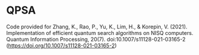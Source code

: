 # QPSA
Code provided for Zhang, K., Rao, P., Yu, K., Lim, H., & Korepin, V. (2021). Implementation of efficient quantum search algorithms on NISQ computers. Quantum Information Processing, 20(7). doi:10.1007/s11128-021-03165-2 (https://doi.org/10.1007/s11128-021-03165-2)
